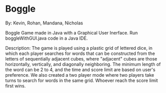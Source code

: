 # Boggle

By: Kevin, Rohan, Mandana, Nicholas

Boggle Game made in Java with a Graphical User Inerface. Run boggleWithGUI.java code in a Java IDE.

Description:
The game is played using a plastic grid of lettered dice, in which each player searches for words that can be constructed from the letters of sequentially adjacent cubes, where "adjacent" cubes are those horizontally, vertically, and diagonally neighboring. The minimum length of the word can be 2 to 4, and the time and score limit are based on user's preference.
We also created a two player mode where two players take turns to search for words in the same grid. Whoever reach the score limit first wins.
